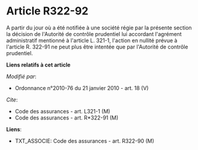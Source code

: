 # Article R322-92

A partir du jour où a été notifiée à une société régie par la présente section la décision de l'Autorité de contrôle
prudentiel lui accordant l'agrément administratif mentionné à l'article L. 321-1, l'action en nullité prévue à l'article R.
322-91 ne peut plus être intentée que par l'Autorité de contrôle prudentiel.

**Liens relatifs à cet article**

_Modifié par_:

  - Ordonnance n°2010-76 du 21 janvier 2010 - art. 18 (V)

_Cite_:

  - Code des assurances - art. L321-1 (M)
  - Code des assurances - art. R*322-91 (M)

**Liens**:

  - TXT_ASSOCIE: Code des assurances - art. R322-90 (M)
